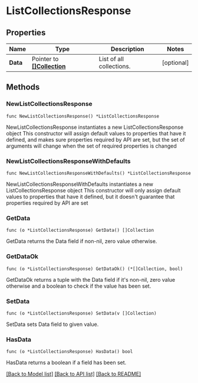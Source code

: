 # ListCollectionsResponse

## Properties

Name | Type | Description | Notes
------------ | ------------- | ------------- | -------------
**Data** | Pointer to [**[]Collection**](Collection.md) | List of all collections. | [optional] 

## Methods

### NewListCollectionsResponse

`func NewListCollectionsResponse() *ListCollectionsResponse`

NewListCollectionsResponse instantiates a new ListCollectionsResponse object
This constructor will assign default values to properties that have it defined,
and makes sure properties required by API are set, but the set of arguments
will change when the set of required properties is changed

### NewListCollectionsResponseWithDefaults

`func NewListCollectionsResponseWithDefaults() *ListCollectionsResponse`

NewListCollectionsResponseWithDefaults instantiates a new ListCollectionsResponse object
This constructor will only assign default values to properties that have it defined,
but it doesn't guarantee that properties required by API are set

### GetData

`func (o *ListCollectionsResponse) GetData() []Collection`

GetData returns the Data field if non-nil, zero value otherwise.

### GetDataOk

`func (o *ListCollectionsResponse) GetDataOk() (*[]Collection, bool)`

GetDataOk returns a tuple with the Data field if it's non-nil, zero value otherwise
and a boolean to check if the value has been set.

### SetData

`func (o *ListCollectionsResponse) SetData(v []Collection)`

SetData sets Data field to given value.

### HasData

`func (o *ListCollectionsResponse) HasData() bool`

HasData returns a boolean if a field has been set.


[[Back to Model list]](../README.md#documentation-for-models) [[Back to API list]](../README.md#documentation-for-api-endpoints) [[Back to README]](../README.md)



